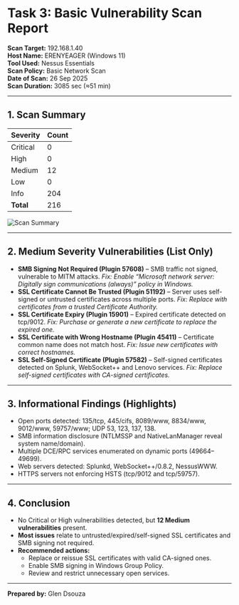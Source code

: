 # Task 3: Basic Vulnerability Scan Report

**Scan Target:** 192.168.1.40  
**Host Name:** ERENYEAGER (Windows 11)  
**Tool Used:** Nessus Essentials  
**Scan Policy:** Basic Network Scan  
**Date of Scan:** 26 Sep 2025  
**Scan Duration:** 3085 sec (≈51 min)

---

## 1. Scan Summary

| Severity | Count |
|----------|-------|
| Critical | 0     |
| High     | 0     |
| Medium   | 12    |
| Low      | 0     |
| Info     | 204   |
| **Total**| 216   |

![Scan Summary](images/summary.png)

---

## 2. Medium Severity Vulnerabilities (List Only)

- **SMB Signing Not Required (Plugin 57608)** – SMB traffic not signed, vulnerable to MITM attacks. *Fix: Enable “Microsoft network server: Digitally sign communications (always)” policy in Windows.*  
- **SSL Certificate Cannot Be Trusted (Plugin 51192)** – Server uses self-signed or untrusted certificates across multiple ports. *Fix: Replace with certificates from a trusted Certificate Authority.*  
- **SSL Certificate Expiry (Plugin 15901)** – Expired certificate detected on tcp/9012. *Fix: Purchase or generate a new certificate to replace the expired one.*  
- **SSL Certificate with Wrong Hostname (Plugin 45411)** – Certificate common name does not match host. *Fix: Issue new certificates with correct hostnames.*  
- **SSL Self-Signed Certificate (Plugin 57582)** – Self-signed certificates detected on Splunk, WebSocket++ and Lenovo services. *Fix: Replace self-signed certificates with CA-signed certificates.*

---

## 3. Informational Findings (Highlights)

- Open ports detected: 135/tcp, 445/cifs, 8089/www, 8834/www, 9012/www, 59757/www; UDP 53, 123, 137, 138.  
- SMB information disclosure (NTLMSSP and NativeLanManager reveal system name/domain).  
- Multiple DCE/RPC services enumerated on dynamic ports (49664–49699).  
- Web servers detected: Splunkd, WebSocket++/0.8.2, NessusWWW.  
- HTTPS servers not enforcing HSTS (tcp/9012 and tcp/59757).  

---

## 4. Conclusion

- No Critical or High vulnerabilities detected, but **12 Medium vulnerabilities** present.  
- **Most issues** relate to untrusted/expired/self-signed SSL certificates and SMB signing not required.  
- **Recommended actions:**  
  - Replace or reissue SSL certificates with valid CA-signed ones.  
  - Enable SMB signing in Windows Group Policy.  
  - Review and restrict unnecessary open services.  

---

**Prepared by:** Glen Dsouza
